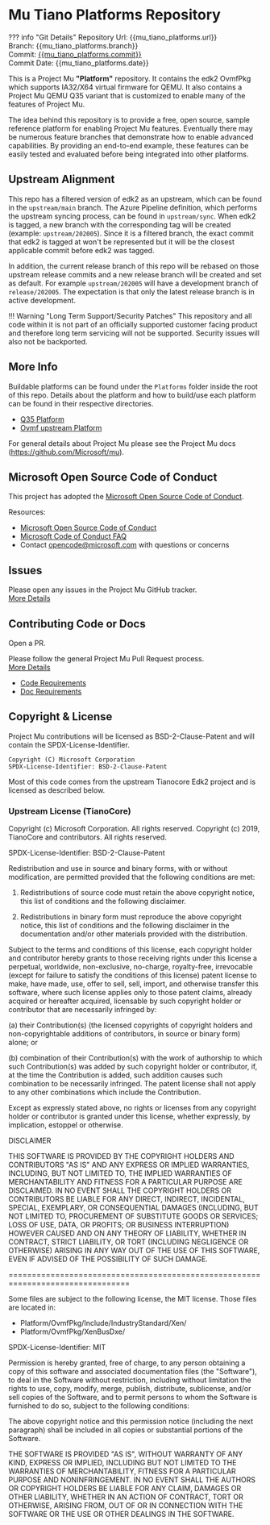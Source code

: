 # Mu Tiano Platforms Repository

??? info "Git Details"
    Repository Url: {{mu_tiano_platforms.url}}  
      Branch:         {{mu_tiano_platforms.branch}}  
      Commit:         [{{mu_tiano_platforms.commit}}]({{mu_tiano_platforms.commitlink}})  
      Commit Date:    {{mu_tiano_platforms.date}}  

This is a Project Mu **"Platform"** repository. It contains the edk2 OvmfPkg which supports IA32/X64 virtual firmware
for QEMU.  It also contains a Project Mu QEMU Q35 variant that is customized to enable many of the features of Project Mu.

The idea behind this repository is to provide a free, open source, sample reference platform for enabling Project Mu features.
Eventually there may be numerous feature branches that demonstrate how to enable advanced capabilities.  By providing an
end-to-end example, these features can be easily tested and evaluated before being integrated into other platforms.

## Upstream Alignment

This repo has a filtered version of edk2 as an upstream, which can be found in the `upstream/main` branch. The Azure
Pipeline definition, which performs the upstream syncing process, can be found in `upstream/sync`. When edk2 is tagged,
a new branch with the corresponding tag will be created (example: `upstream/202005`). Since it is a filtered branch, the
exact commit that edk2 is tagged at won't be represented but it will be the closest applicable commit before edk2 was tagged.

In addition, the current release branch of this repo will be rebased on those upstream release commits and a new release
branch will be created and set as default. For example `upstream/202005` will have a development branch of `release/202005`.
The expectation is that only the latest release branch is in active development.

!!! Warning "Long Term Support/Security Patches"
    This repository and all code within it is not part of an officially supported customer
    facing product and therefore long term servicing will not be supported.  Security issues
    will also not be backported.

## More Info

Buildable platforms can be found under the `Platforms` folder inside the root of this repo.
Details about the platform and how to build/use each platform can be found in their respective directories.

- [Q35 Platform](Platforms/QemuQ35Pkg/ReadMe.md)
- [Ovmf upstream Platform](Platforms/OvmfPkg/ReadMe.md)

For general details about Project Mu please see the Project Mu docs (https://github.com/Microsoft/mu).

## Microsoft Open Source Code of Conduct

This project has adopted the [Microsoft Open Source Code of Conduct](https://opensource.microsoft.com/codeofconduct/).

Resources:

- [Microsoft Open Source Code of Conduct](https://opensource.microsoft.com/codeofconduct/)
- [Microsoft Code of Conduct FAQ](https://opensource.microsoft.com/codeofconduct/faq/)
- Contact [opencode@microsoft.com](mailto:opencode@microsoft.com) with questions or concerns

## Issues

Please open any issues in the Project Mu GitHub tracker.  
[More Details](https://microsoft.github.io/mu/How/contributing/)

## Contributing Code or Docs

Open a PR.

Please follow the general Project Mu Pull Request process.  
[More Details](https://microsoft.github.io/mu/How/contributing/)

- [Code Requirements](/CodeDevelopment/requirements)
- [Doc Requirements](/DeveloperDocs/requirements)

## Copyright & License

Project Mu contributions will be licensed as BSD-2-Clause-Patent and will contain the SPDX-License-Identifier.

```
Copyright (C) Microsoft Corporation
SPDX-License-Identifier: BSD-2-Clause-Patent
```

Most of this code comes from the upstream Tianocore Edk2 project and is licensed as described below.

### Upstream License (TianoCore)

Copyright (c) Microsoft Corporation. All rights reserved.
Copyright (c) 2019, TianoCore and contributors.  All rights reserved.

SPDX-License-Identifier: BSD-2-Clause-Patent

Redistribution and use in source and binary forms, with or without
modification, are permitted provided that the following conditions are met:

1. Redistributions of source code must retain the above copyright notice,
   this list of conditions and the following disclaimer.

2. Redistributions in binary form must reproduce the above copyright notice,
   this list of conditions and the following disclaimer in the documentation
   and/or other materials provided with the distribution.

Subject to the terms and conditions of this license, each copyright holder
and contributor hereby grants to those receiving rights under this license
a perpetual, worldwide, non-exclusive, no-charge, royalty-free, irrevocable
(except for failure to satisfy the conditions of this license) patent
license to make, have made, use, offer to sell, sell, import, and otherwise
transfer this software, where such license applies only to those patent
claims, already acquired or hereafter acquired, licensable by such copyright
holder or contributor that are necessarily infringed by:

(a) their Contribution(s) (the licensed copyrights of copyright holders and
    non-copyrightable additions of contributors, in source or binary form)
    alone; or

(b) combination of their Contribution(s) with the work of authorship to
    which such Contribution(s) was added by such copyright holder or
    contributor, if, at the time the Contribution is added, such addition
    causes such combination to be necessarily infringed. The patent license
    shall not apply to any other combinations which include the
    Contribution.

Except as expressly stated above, no rights or licenses from any copyright
holder or contributor is granted under this license, whether expressly, by
implication, estoppel or otherwise.

DISCLAIMER

THIS SOFTWARE IS PROVIDED BY THE COPYRIGHT HOLDERS AND CONTRIBUTORS "AS IS"
AND ANY EXPRESS OR IMPLIED WARRANTIES, INCLUDING, BUT NOT LIMITED TO, THE
IMPLIED WARRANTIES OF MERCHANTABILITY AND FITNESS FOR A PARTICULAR PURPOSE
ARE DISCLAIMED. IN NO EVENT SHALL THE COPYRIGHT HOLDERS OR CONTRIBUTORS BE
LIABLE FOR ANY DIRECT, INDIRECT, INCIDENTAL, SPECIAL, EXEMPLARY, OR
CONSEQUENTIAL DAMAGES (INCLUDING, BUT NOT LIMITED TO, PROCUREMENT OF
SUBSTITUTE GOODS OR SERVICES; LOSS OF USE, DATA, OR PROFITS; OR BUSINESS
INTERRUPTION) HOWEVER CAUSED AND ON ANY THEORY OF LIABILITY, WHETHER IN
CONTRACT, STRICT LIABILITY, OR TORT (INCLUDING NEGLIGENCE OR OTHERWISE)
ARISING IN ANY WAY OUT OF THE USE OF THIS SOFTWARE, EVEN IF ADVISED OF THE
POSSIBILITY OF SUCH DAMAGE.

================================================================================

Some files are subject to the following license, the MIT license. Those files
are located in:

- Platform/OvmfPkg/Include/IndustryStandard/Xen/
- Platform/OvmfPkg/XenBusDxe/

SPDX-License-Identifier: MIT

Permission is hereby granted, free of charge, to any person obtaining a copy
of this software and associated documentation files (the "Software"), to deal
in the Software without restriction, including without limitation the rights
to use, copy, modify, merge, publish, distribute, sublicense, and/or sell
copies of the Software, and to permit persons to whom the Software is
furnished to do so, subject to the following conditions:

The above copyright notice and this permission notice (including the next
paragraph) shall be included in all copies or substantial portions of the
Software.

THE SOFTWARE IS PROVIDED "AS IS", WITHOUT WARRANTY OF ANY KIND, EXPRESS OR
IMPLIED, INCLUDING BUT NOT LIMITED TO THE WARRANTIES OF MERCHANTABILITY,
FITNESS FOR A PARTICULAR PURPOSE AND NONINFRINGEMENT. IN NO EVENT SHALL THE
AUTHORS OR COPYRIGHT HOLDERS BE LIABLE FOR ANY CLAIM, DAMAGES OR OTHER
LIABILITY, WHETHER IN AN ACTION OF CONTRACT, TORT OR OTHERWISE, ARISING FROM,
OUT OF OR IN CONNECTION WITH THE SOFTWARE OR THE USE OR OTHER DEALINGS IN
THE SOFTWARE.
